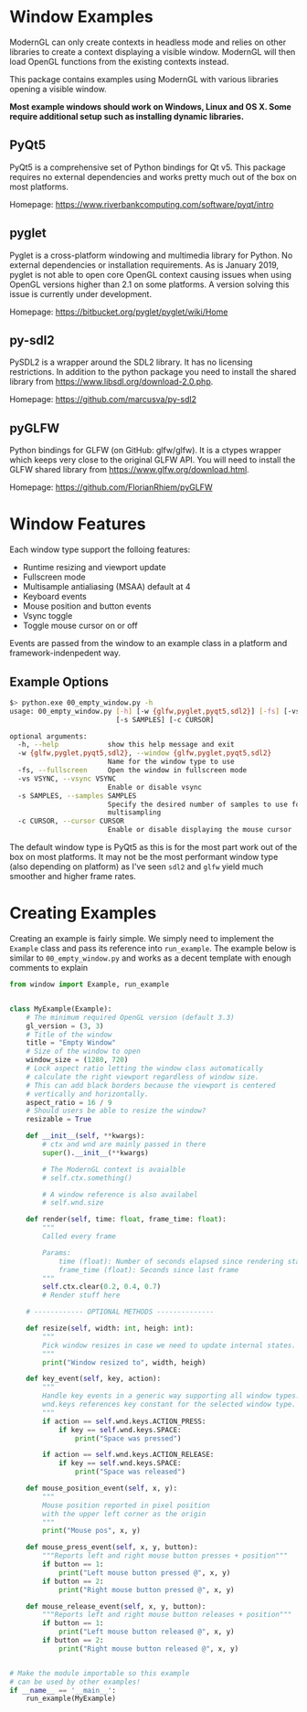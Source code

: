 
# Window Examples

ModernGL can only create contexts in headless mode and relies on other libraries
to create a context displaying a visible window. ModernGL will then load OpenGL
functions from the existing contexts instead.

This package contains examples using ModernGL with various libraries
opening a visible window.

**Most example windows should work on Windows, Linux and OS X.
Some require additional setup such as installing dynamic libraries.**

## PyQt5

PyQt5 is a comprehensive set of Python bindings for Qt v5.
This package requires no external dependencies and works pretty much
out of the box on most platforms.

Homepage: https://www.riverbankcomputing.com/software/pyqt/intro

## pyglet

Pyglet is a cross-platform windowing and multimedia library for Python.
No external dependencies or installation requirements.
As is January 2019, pyglet is not able to open core OpenGL context causing
issues when using OpenGL versions higher than 2.1 on some platforms.
A version solving this issue is currently under development.

Homepage: https://bitbucket.org/pyglet/pyglet/wiki/Home

## py-sdl2

PySDL2 is a wrapper around the SDL2 library. It has no licensing restrictions.
In addition to the python package you need to install the shared library
from https://www.libsdl.org/download-2.0.php.

Homepage: https://github.com/marcusva/py-sdl2

## pyGLFW

Python bindings for GLFW (on GitHub: glfw/glfw). It is a ctypes wrapper which
keeps very close to the original GLFW API.
You will need to install the GLFW shared library from https://www.glfw.org/download.html.

Homepage: https://github.com/FlorianRhiem/pyGLFW


# Window Features

Each window type support the folloing features:

* Runtime resizing and viewport update
* Fullscreen mode
* Multisample antialiasing (MSAA) default at 4
* Keyboard events
* Mouse position and button events
* Vsync toggle
* Toggle mouse cursor on or off

Events are passed from the window to an example class in a
platform and framework-indenpedent way.


## Example Options
```bash
$> python.exe 00_empty_window.py -h
usage: 00_empty_window.py [-h] [-w {glfw,pyglet,pyqt5,sdl2}] [-fs] [-vs VSYNC]
                          [-s SAMPLES] [-c CURSOR]

optional arguments:
  -h, --help            show this help message and exit
  -w {glfw,pyglet,pyqt5,sdl2}, --window {glfw,pyglet,pyqt5,sdl2}
                        Name for the window type to use
  -fs, --fullscreen     Open the window in fullscreen mode
  -vs VSYNC, --vsync VSYNC
                        Enable or disable vsync
  -s SAMPLES, --samples SAMPLES
                        Specify the desired number of samples to use for
                        multisampling
  -c CURSOR, --cursor CURSOR
                        Enable or disable displaying the mouse cursor
```

The default window type is PyQt5 as this is for the most part work out of the
box on most platforms. It may not be the most performant window type
(also depending on platform) as I've seen `sdl2` and `glfw` yield much
smoother and higher frame rates.


# Creating Examples

Creating an example is fairly simple. We simply need to implement the `Example`
class and pass its reference into `run_example`. The example below is similar
to `00_empty_window.py` and works as a decent template with enough comments
to explain

```py
from window import Example, run_example


class MyExample(Example):
    # The minimum required OpenGL version (default 3.3)
    gl_version = (3, 3)
    # Title of the window
    title = "Empty Window"
    # Size of the window to open
    window_size = (1280, 720)
    # Lock aspect ratio letting the window class automatically
    # calculate the right viewport regardless of window size.
    # This can add black borders because the viewport is centered
    # vertically and horizontally.
    aspect_ratio = 16 / 9
    # Should users be able to resize the window?
    resizable = True

    def __init__(self, **kwargs):
        # ctx and wnd are mainly passed in there
        super().__init__(**kwargs)

        # The ModernGL context is avaialble
        # self.ctx.something()

        # A window reference is also availabel
        # self.wnd.size

    def render(self, time: float, frame_time: float):
        """
        Called every frame

        Params:
            time (float): Number of seconds elapsed since rendering started
            frame_time (float): Seconds since last frame
        """
        self.ctx.clear(0.2, 0.4, 0.7)
        # Render stuff here

    # ------------ OPTIONAL METHODS --------------

    def resize(self, width: int, heigh: int):
        """
        Pick window resizes in case we need to update internal states.
        """
        print("Window resized to", width, heigh)

    def key_event(self, key, action):
        """
        Handle key events in a generic way supporting all window types.
        wnd.keys references key constant for the selected window type.
        """
        if action == self.wnd.keys.ACTION_PRESS:
            if key == self.wnd.keys.SPACE:
                print("Space was pressed")

        if action == self.wnd.keys.ACTION_RELEASE:
            if key == self.wnd.keys.SPACE:
                print("Space was released")

    def mouse_position_event(self, x, y):
        """
        Mouse position reported in pixel position
        with the upper left corner as the origin
        """
        print("Mouse pos", x, y)

    def mouse_press_event(self, x, y, button):
        """Reports left and right mouse button presses + position"""
        if button == 1:
            print("Left mouse button pressed @", x, y)
        if button == 2:
            print("Right mouse button pressed @", x, y)

    def mouse_release_event(self, x, y, button):
        """Reports left and right mouse button releases + position"""
        if button == 1:
            print("Left mouse button released @", x, y)
        if button == 2:
            print("Right mouse button released @", x, y)


# Make the module importable so this example
# can be used by other examples!
if __name__ == '__main__':
    run_example(MyExample)
```